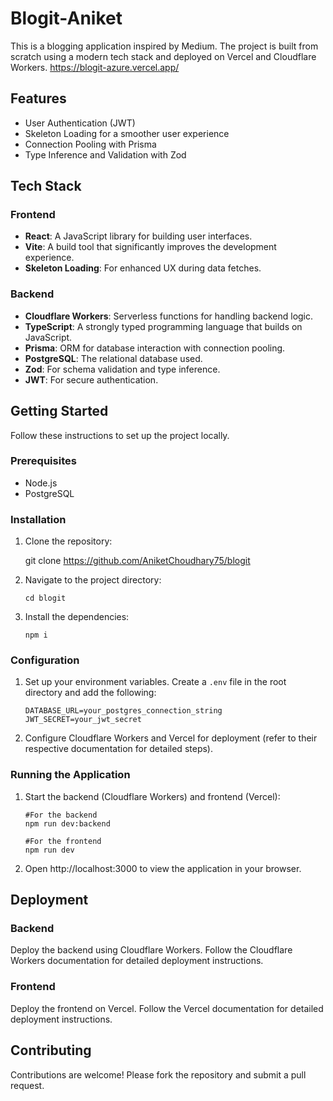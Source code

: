 # Blogit-Aniket

This is a blogging application inspired by Medium. The project is built from scratch using a modern tech stack and deployed on Vercel and Cloudflare Workers.
https://blogit-azure.vercel.app/

## Features

- User Authentication (JWT)
- Skeleton Loading for a smoother user experience
- Connection Pooling with Prisma
- Type Inference and Validation with Zod

## Tech Stack

### Frontend

- **React**: A JavaScript library for building user interfaces.
- **Vite**: A build tool that significantly improves the development experience.
- **Skeleton Loading**: For enhanced UX during data fetches.

### Backend

- **Cloudflare Workers**: Serverless functions for handling backend logic.
- **TypeScript**: A strongly typed programming language that builds on JavaScript.
- **Prisma**: ORM for database interaction with connection pooling.
- **PostgreSQL**: The relational database used.
- **Zod**: For schema validation and type inference.
- **JWT**: For secure authentication.

## Getting Started

Follow these instructions to set up the project locally.

### Prerequisites

- Node.js
- PostgreSQL

### Installation

1.  Clone the repository:

    git clone https://github.com/AniketChoudhary75/blogit

2.  Navigate to the project directory:

        cd blogit

3.  Install the dependencies:

        npm i

### Configuration

1.  Set up your environment variables. Create a `.env` file in the root directory and add the following:

        DATABASE_URL=your_postgres_connection_string
        JWT_SECRET=your_jwt_secret

2.  Configure Cloudflare Workers and Vercel for deployment (refer to their respective documentation for detailed steps).

### Running the Application

1.  Start the backend (Cloudflare Workers) and frontend (Vercel):

        #For the backend
        npm run dev:backend

        #For the frontend
        npm run dev

2.  Open http://localhost:3000 to view the application in your browser.

## Deployment

### Backend

Deploy the backend using Cloudflare Workers. Follow the Cloudflare Workers documentation for detailed deployment instructions.

### Frontend

Deploy the frontend on Vercel. Follow the Vercel documentation for detailed deployment instructions.


## Contributing

Contributions are welcome! Please fork the repository and submit a pull request.
